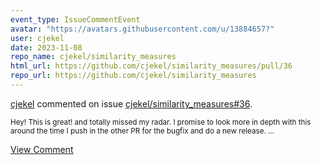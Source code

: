 ```yaml
---
event_type: IssueCommentEvent
avatar: "https://avatars.githubusercontent.com/u/13884657?"
user: cjekel
date: 2023-11-08
repo_name: cjekel/similarity_measures
html_url: https://github.com/cjekel/similarity_measures/pull/36
repo_url: https://github.com/cjekel/similarity_measures
---
```


<a href='https://github.com/cjekel' target='_blank'>cjekel</a> commented on issue <a href='https://github.com/cjekel/similarity_measures/pull/36' target='_blank'>cjekel/similarity_measures#36</a>.

<small>Hey! This is great! and totally missed my radar. I promise to look more in depth with this around the time I push in the other PR for the bugfix and do a new release....</small>

<a href='https://github.com/cjekel/similarity_measures/pull/36' target='_blank'>View Comment</a>